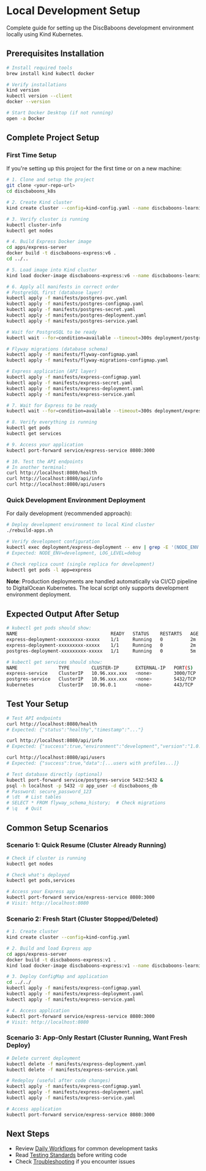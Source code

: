# Local Development Setup

Complete guide for setting up the DiscBaboons development environment locally using Kind Kubernetes.

## Prerequisites Installation

```bash
# Install required tools
brew install kind kubectl docker

# Verify installations
kind version
kubectl version --client
docker --version

# Start Docker Desktop (if not running)
open -a Docker
```

## Complete Project Setup

### First Time Setup

If you're setting up this project for the first time or on a new machine:

```bash
# 1. Clone and setup the project
git clone <your-repo-url>
cd discbaboons_k8s

# 2. Create Kind cluster
kind create cluster --config=kind-config.yaml --name discbaboons-learning

# 3. Verify cluster is running
kubectl cluster-info
kubectl get nodes

# 4. Build Express Docker image
cd apps/express-server
docker build -t discbaboons-express:v6 .
cd ../..

# 5. Load image into Kind cluster
kind load docker-image discbaboons-express:v6 --name discbaboons-learning

# 6. Apply all manifests in correct order
# PostgreSQL first (database layer)
kubectl apply -f manifests/postgres-pvc.yaml
kubectl apply -f manifests/postgres-configmap.yaml
kubectl apply -f manifests/postgres-secret.yaml
kubectl apply -f manifests/postgres-deployment.yaml
kubectl apply -f manifests/postgres-service.yaml

# Wait for PostgreSQL to be ready
kubectl wait --for=condition=available --timeout=300s deployment/postgres-deployment

# Flyway migrations (database schema)
kubectl apply -f manifests/flyway-configmap.yaml
kubectl apply -f manifests/flyway-migrations-configmap.yaml

# Express application (API layer)
kubectl apply -f manifests/express-configmap.yaml
kubectl apply -f manifests/express-secret.yaml
kubectl apply -f manifests/express-deployment.yaml
kubectl apply -f manifests/express-service.yaml

# 7. Wait for Express to be ready
kubectl wait --for=condition=available --timeout=300s deployment/express-deployment

# 8. Verify everything is running
kubectl get pods
kubectl get services

# 9. Access your application
kubectl port-forward service/express-service 8080:3000

# 10. Test the API endpoints
# In another terminal:
curl http://localhost:8080/health
curl http://localhost:8080/api/info
curl http://localhost:8080/api/users
```

### Quick Development Environment Deployment

For daily development (recommended approach):

```bash
# Deploy development environment to local Kind cluster
./rebuild-apps.sh

# Verify development configuration
kubectl exec deployment/express-deployment -- env | grep -E '(NODE_ENV|LOG_LEVEL)'
# Expected: NODE_ENV=development, LOG_LEVEL=debug

# Check replica count (single replica for development)
kubectl get pods -l app=express
```

**Note**: Production deployments are handled automatically via CI/CD pipeline to DigitalOcean Kubernetes. The local script only supports development environment deployment.

## Expected Output After Setup

```bash
# kubectl get pods should show:
NAME                                  READY   STATUS    RESTARTS   AGE
express-deployment-xxxxxxxxx-xxxxx    1/1     Running   0          2m
express-deployment-xxxxxxxxx-xxxxx    1/1     Running   0          2m
postgres-deployment-xxxxxxxxx-xxxxx   1/1     Running   0          5m

# kubectl get services should show:
NAME               TYPE        CLUSTER-IP      EXTERNAL-IP   PORT(S)    AGE
express-service    ClusterIP   10.96.xxx.xxx   <none>        3000/TCP   2m
postgres-service   ClusterIP   10.96.xxx.xxx   <none>        5432/TCP   5m
kubernetes         ClusterIP   10.96.0.1       <none>        443/TCP    10m
```

## Test Your Setup

```bash
# Test API endpoints
curl http://localhost:8080/health
# Expected: {"status":"healthy","timestamp":"..."}

curl http://localhost:8080/api/info
# Expected: {"success":true,"environment":"development","version":"1.0.0",...}

curl http://localhost:8080/api/users
# Expected: {"success":true,"data":[...users with profiles...]}

# Test database directly (optional)
kubectl port-forward service/postgres-service 5432:5432 &
psql -h localhost -p 5432 -U app_user -d discbaboons_db
# Password: secure_password_123
# \dt  # List tables
# SELECT * FROM flyway_schema_history;  # Check migrations
# \q   # Quit
```

## Common Setup Scenarios

### Scenario 1: Quick Resume (Cluster Already Running)
```bash
# Check if cluster is running
kubectl get nodes

# Check what's deployed
kubectl get pods,services

# Access your Express app
kubectl port-forward service/express-service 8080:3000
# Visit: http://localhost:8080
```

### Scenario 2: Fresh Start (Cluster Stopped/Deleted)
```bash
# 1. Create cluster
kind create cluster --config=kind-config.yaml

# 2. Build and load Express app
cd apps/express-server
docker build -t discbaboons-express:v1 .
kind load docker-image discbaboons-express:v1 --name discbaboons-learning

# 3. Deploy ConfigMap and application
cd ../../
kubectl apply -f manifests/express-configmap.yaml
kubectl apply -f manifests/express-deployment.yaml
kubectl apply -f manifests/express-service.yaml

# 4. Access application
kubectl port-forward service/express-service 8080:3000
# Visit: http://localhost:8080
```

### Scenario 3: App-Only Restart (Cluster Running, Want Fresh Deploy)
```bash
# Delete current deployment
kubectl delete -f manifests/express-deployment.yaml
kubectl delete -f manifests/express-service.yaml

# Redeploy (useful after code changes)
kubectl apply -f manifests/express-configmap.yaml
kubectl apply -f manifests/express-deployment.yaml
kubectl apply -f manifests/express-service.yaml

# Access application
kubectl port-forward service/express-service 8080:3000
```

## Next Steps

- Review [Daily Workflows](./workflows.md) for common development tasks
- Read [Testing Standards](./testing-standards.md) before writing code
- Check [Troubleshooting](./troubleshooting.md) if you encounter issues